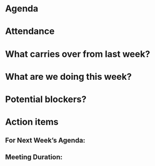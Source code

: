 # Agenda

# Attendance

# What carries over from last week?

# What are we doing this week?

# Potential blockers?

# Action items

## For Next Week’s Agenda:

## Meeting Duration:

